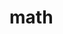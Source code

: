 # math
<ClientOnly>
  <description :tagNameList="['浏览器','Node']" description="math" /> 
</ClientOnly>